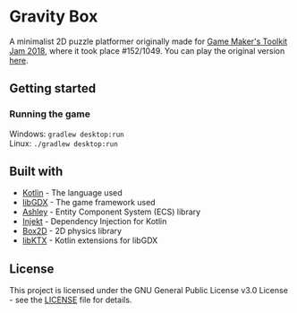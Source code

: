 # Gravity Box
A minimalist 2D puzzle platformer originally made for [Game Maker's Toolkit Jam 2018](https://itch.io/jam/gmtk-2018/rate/300201), where it took place #152/1049. You can play the original version [here](https://luca1152.itch.io/gravity-box).

## Getting started
### Running the game
Windows: `gradlew desktop:run`  
Linux: `./gradlew desktop:run`

## Built with
- [Kotlin](https://kotlinlang.org/) - The language used
- [libGDX](https://libgdx.badlogicgames.com/) - The game framework used
- [Ashley](https://github.com/libgdx/ashley/wiki) - Entity Component System (ECS) library
- [Injekt](https://github.com/kohesive/injekt) - Dependency Injection for Kotlin
- [Box2D](https://github.com/libgdx/libgdx/wiki/Box2d) - 2D physics library
- [libKTX](https://github.com/libktx/ktx) - Kotlin extensions for libGDX

## License
This project is licensed under the GNU General Public License v3.0 License - see the [LICENSE](https://github.com/Luca1152/gravity-box/blob/master/LICENSE) file for details.
